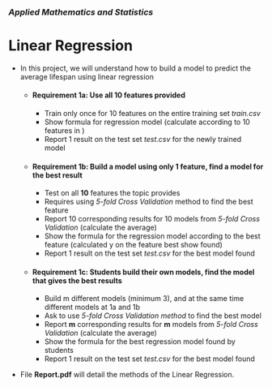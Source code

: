 ### *Applied Mathematics and Statistics*
# Linear Regression

- In this project, we will understand how to build a model to predict the average lifespan using linear regression
  - #### Requirement 1a: Use all 10 features provided
    - Train only once for 10 features on the entire training set *train.csv*
    - Show formula for regression model (calculate according to 10 features in )
    - Report 1 result on the test set *test.csv* for the newly trained model
    
  - #### Requirement 1b: Build a model using only 1 feature, find a model for the best result
    - Test on all **10** features the topic provides
    - Requires using *5-fold Cross Validation* method to find the best feature
    - Report 10 corresponding results for 10 models from *5-fold Cross Validation* (calculate the average)
    - Show the formula for the regression model according to the best feature (calculated y on the feature best show found)
    - Report 1 result on the test set *test.csv* for the best model found
    
  - #### Requirement 1c: Students build their own models, find the model that gives the best results
    - Build m different models (minimum 3), and at the same time different models at 1a and 1b
    - Ask to use *5-fold Cross Validation method* to find the best model
    - Report **m** corresponding results for **m** models from *5-fold Cross Validation* (calculate the average)
    - Show the formula for the best regression model found by students
    - Report 1 result on the test set *test.csv* for the best model found

- File **Report.pdf** will detail the methods of the Linear Regression.
